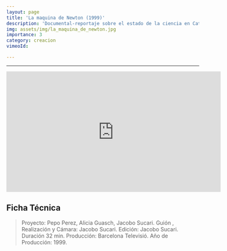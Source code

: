 ```yaml
---
layout: page
title: 'La maquina de Newton (1999)' 
description: 'Documental-reportaje sobre el estado de la ciencia en Catalunya y el estado español. El documental parte del siguiente aforismo: “la ciencia es lo que hacen los científicos”, para así ahondar en sus condiciones vitales, su imaginario y sus miedos.'
img: assets/img/la_maquina_de_newton.jpg
importance: 3
category: creacion
vimeoId: 

---
```

<hr />
<iframe width="560" height="315" src="https://www.youtube.com/embed/KGHijPtDOmc" title="YouTube video player" frameborder="0" allow="accelerometer; autoplay; clipboard-write; encrypted-media; gyroscope; picture-in-picture; web-share" allowfullscreen></iframe>
</hr>

## Ficha Técnica
>Proyecto: Pepo Perez, Alicia Guasch, Jacobo Sucari. 
Guión , Realización y Cámara: Jacobo Sucari. 
Edición: Jacobo Sucari. Duración 32 min. 
Producción: Barcelona Televisió. 
Año de Producción: 1999.





